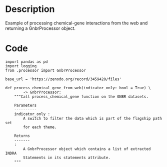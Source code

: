 # Description
Example of processing chemical-gene interactions from the web and returning a GnbrProcessor object.

# Code
```
import pandas as pd
import logging
from .processor import GnbrProcessor

base_url = 'https://zenodo.org/record/3459420/files'

def process_chemical_gene_from_web(indicator_only: bool = True) \
        -> GnbrProcessor:
    """Call process_chemical_gene function on the GNBR datasets.

    Parameters
    ----------
    indicator_only :
        A switch to filter the data which is part of the flagship path set
        for each theme.

    Returns
    -------
    :
        A GnbrProcessor object which contains a list of extracted INDRA
        Statements in its statements attribute.
    """

```
